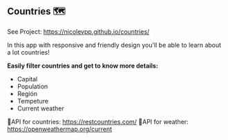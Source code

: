## Countries 🗺️

See Project: https://nicolevpp.github.io/countries/

In this app with responsive and friendly design you'll be able to learn about a lot countries!

**Easily filter countries and get to know more details:**

 - Capital
- Population
- Región
- Tempeture 
- Current weather

🔸API for countries: https://restcountries.com/
🔸API for weather: https://openweathermap.org/current
